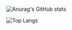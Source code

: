 ![Anurag's GitHub stats](https://github-readme-stats.vercel.app/api?username=gaorachel&custom_title=My+GitHub+Stats&layout=compact&theme=transparent&border_color=ffffff00&title_color=fff&text_color=888)

![Top Langs](https://github-readme-stats.vercel.app/api/top-langs/?username=gaorachel&custom_title=My+Programming+Languages&layout=compact&theme=transparent&border_color=ffffff00&title_color=fff&text_color=888&exclude_repo=advanced-css-course,css-course,react-course,javascript-course)



<!-- 
![willianrod's wakatime stats](https://github-readme-stats.vercel.app/api/wakatime?username=@gaorachel&layout=compact&theme=transparent&border_color=ffffff00&title_color=fff&text_color=fff) -->



<!--
source code: https://github.com/anuraghazra/github-readme-stats
-->

<!--
achieve
&hide=html

**gaorachel/gaorachel** is a ✨ _special_ ✨ repository because its `README.md` (this file) appears on your GitHub profile.

Here are some ideas to get you started:

- 🔭 I’m currently working on ...
- 🌱 I’m currently learning ...
- 👯 I’m looking to collaborate on ...
- 🤔 I’m looking for help with ...
- 💬 Ask me about ...
- 📫 How to reach me: ...
- 😄 Pronouns: ...
- ⚡ Fun fact: ...
-->
